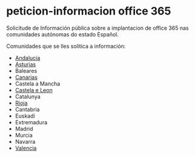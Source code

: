 # peticion-informacion office 365
Solicitude de Información pública sobre a implantacion de office 365 nas comunidades autónomas do estado Español.

Comunidades que se lles solitica a información:
* [Andalucia](https://github.com/polo-software-libre-na-educacion-galega/peticion-informacion-office-365/tree/master/andalucia)
* [Asturias](https://github.com/polo-software-libre-na-educacion-galega/peticion-informacion-office-365/tree/master/asturias)
* Baleares
* [Canarias](https://github.com/polo-software-libre-na-educacion-galega/peticion-informacion-office-365/tree/master/canarias)
* Castela a Mancha
* [Castela e Leon](https://github.com/polo-software-libre-na-educacion-galega/peticion-informacion-office-365/tree/master/castela%20e%20leon)
* Catalunya
* [Rioja](https://github.com/polo-software-libre-na-educacion-galega/peticion-informacion-office-365/tree/master/rioja)
* Cantabria
* Euskadi
* Extremadura
* Madrid
* Murcia
* Navarra
* [Valencia](https://github.com/polo-software-libre-na-educacion-galega/peticion-informacion-office-365/tree/master/valencia)

